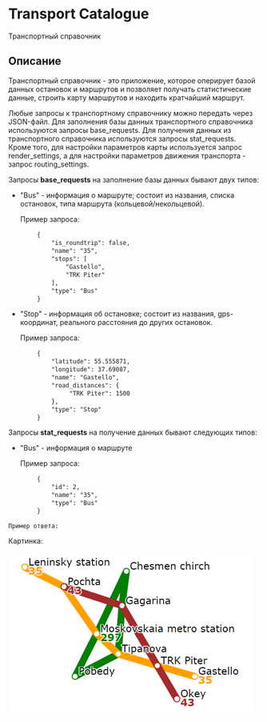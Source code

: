 # Transport Catalogue
Транспортный справочник

## Описание
Транспортный справочник - это приложение, которое оперирует базой данных остановок и маршрутов и позволяет получать статистические данные, строить карту маршрутов и находить кратчайший маршрут.

Любые запросы к транспортному справочнику можно передать через JSON-файл. Для заполнения базы данных транспортного справочника используются запросы base_requests. Для получения данных из транспортного справочника используются запросы stat_requests. Кроме того, для настройки параметров карты используется запрос render_settings, а для настройки параметров движения транспорта - запрос routing_settings.

Запросы **base_requests** на заполнение базы данных бывают двух типов:
  * "Bus" - информация о маршруте; состоит из названия, списка остановок, типа маршрута (кольцевой/некольцевой).
    
    Пример запроса:
```
        {
            "is_roundtrip": false,
            "name": "35",
            "stops": [
                "Gastello",
                "TRK Piter"
            ],
            "type": "Bus"
        }
```

  * "Stop" - информация об остановке; состоит из названия, gps-координат, реального расстояния до других остановок. 

    Пример запроса:
```
        {
            "latitude": 55.555871,
            "longitude": 37.69087,
            "name": "Gastello",
            "road_distances": {
                 "TRK Piter": 1500
            },
            "type": "Stop"
        }
```    

Запросы **stat_requests** на получение данных бывают следующих типов:
  * "Bus" - информация о маршруте

    Пример запроса:
```
        {
            "id": 2,
            "name": "35",
            "type": "Bus"
        }
```

    Пример ответа:
    


Картинка:

![alt text](https://github.com/fediukov/ya_transport_catalogue/blob/main/map_example.png "Map Example")

